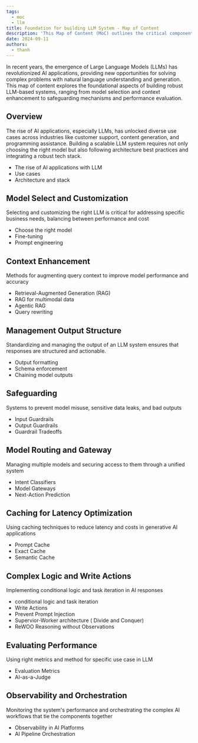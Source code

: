 ```yaml
---
tags:
  - moc
  - llm
title: Foundation for building LLM System - Map of Content
description: 'This Map of Content (MoC) outlines the critical components required to design and build a large language model (LLM) system, focusing on architecture, model customization, safeguarding, performance evaluation, and more.'
date: 2024-09-11
authors:
  - thanh
---
```


In recent years, the emergence of Large Language Models (LLMs) has revolutionized AI applications, providing new opportunities for solving complex problems with natural language understanding and generation. This map of content explores the foundational aspects of building robust LLM-based systems, ranging from model selection and context enhancement to safeguarding mechanisms and performance evaluation.

## Overview

The rise of AI applications, especially LLMs, has unlocked diverse use cases across industries like customer support, content generation, and programming assistance. Building a scalable LLM system requires not only choosing the right model but also following architecture best practices and integrating a robust tech stack.

- The rise of AI applications with LLM
- Use cases
- Architecture and stack

## Model Select and Customization

Selecting and customizing the right LLM is critical for addressing specific business needs, balancing between performance and cost

- Choose the right model
- Fine-tuning
- Prompt engineering

## Context Enhancement

Methods for augmenting query context to improve model performance and accuracy

- Retrieval-Augmented Generation (RAG)
- RAG for multimodal data
- Agentic RAG
- Query rewriting

## Management Output Structure

Standardizing and managing the output of an LLM system ensures that responses are structured and actionable.

- Output formatting
- Schema enforcement
- Chaining model outputs

## Safeguarding

Systems to prevent model misuse, sensitive data leaks, and bad outputs

- Input Guardrails
- Output Guardrails
- Guardrail Tradeoffs

## Model Routing and Gateway

Managing multiple models and securing access to them through a unified system

- Intent Classifiers
- Model Gateways
- Next-Action Prediction

## Caching for Latency Optimization

Using caching techniques to reduce latency and costs in generative AI applications

- Prompt Cache
- Exact Cache
- Semantic Cache

## Complex Logic and Write Actions

Implementing conditional logic and task iteration in AI responses

- conditional logic and task iteration
- Write Actions
- Prevent Prompt Injection
- Supervior-Worker architecture ( Divide and Conquer)
- ReWOO Reasoning without Observations

## Evaluating Performance

Using right metrics and method for specific use case in LLM

- Evaluation Metrics
- AI-as-a-Judge

## Observability and Orchestration

Monitoring the system's performance and orchestrating the complex AI workflows that tie the components together

- Observability in AI Platforms
- AI Pipeline Orchestration
